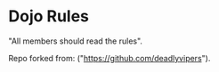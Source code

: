 Dojo Rules
==========
"All members should read the rules".

Repo forked from: ("https://github.com/deadlyvipers").

